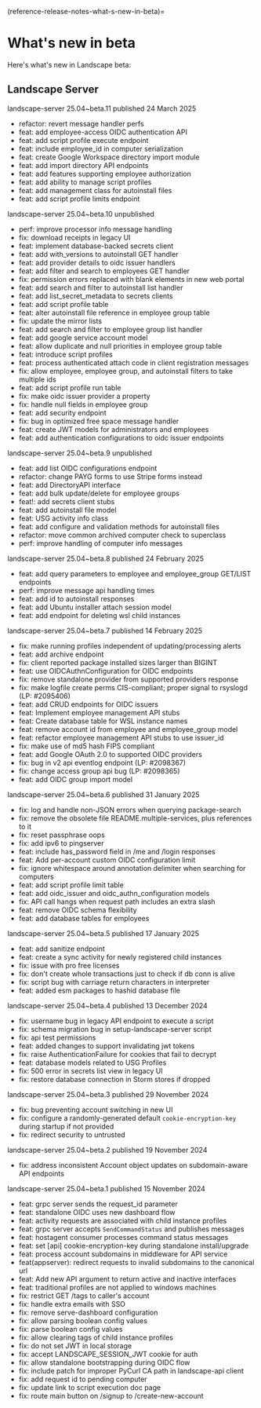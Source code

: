 (reference-release-notes-what-s-new-in-beta)=
# What's new in beta

Here's what's new in Landscape beta:

## Landscape Server

landscape-server 25.04~beta.11 published 24 March 2025

  * refactor: revert message handler perfs
  * feat: add employee-access OIDC authentication API
  * feat: add script profile execute endpoint
  * feat: include employee_id in computer serialization
  * feat: create Google Workspace directory import module
  * feat: add import directory API endpoints
  * feat: add features supporting employee authorization
  * feat: add ability to manage script profiles
  * feat: add management class for autoinstall files
  * feat: add script profile limits endpoint

landscape-server 25.04~beta.10 unpublished

  * perf: improve processor info message handling
  * fix: download receipts in legacy UI
  * feat: implement database-backed secrets client
  * feat: add with_versions to autoinstall GET handler
  * feat: add provider details to oidc issuer handlers
  * feat: add filter and search to employees GET handler
  * fix: permission errors replaced with blank elements in new web portal
  * feat: add search and filter to autoinstall list handler
  * feat: add list_secret_metadata to secrets clients
  * feat: add script profile table
  * feat: alter autoinstall file reference in employee group table
  * fix: update the mirror lists
  * feat: add search and filter to employee group list handler
  * feat: add google service account model
  * feat: allow duplicate and null priorities in employee group table
  * feat: introduce script profiles
  * feat: process authenticated attach code in client registration messages
  * fix: allow employee, employee group, and autoinstall filters to take multiple ids
  * feat: add script profile run table
  * fix: make oidc issuer provider a property
  * fix: handle null fields in employee group
  * feat: add security endpoint
  * fix: bug in optimized free space message handler
  * feat: create JWT models for administrators and employees
  * feat: add authentication configurations to oidc issuer endpoints

landscape-server 25.04~beta.9 unpublished

  * feat: add list OIDC configurations endpoint
  * refactor: change PAYG forms to use Stripe forms instead
  * feat: add DirectoryAPI interface
  * feat: add bulk update/delete for employee groups
  * feat!: add secrets client stubs
  * feat: add autoinstall file model
  * feat: USG activity info class
  * feat: add configure and validation methods for autoinstall files
  * refactor: move common archived computer check to superclass
  * perf: improve handling of computer info messages

landscape-server 25.04~beta.8 published 24 February 2025

* feat: add query parameters to employee and employee_group GET/LIST endpoints
* perf: improve message api handling times
* feat: add id to autoinstall responses
* feat: add Ubuntu installer attach session model
* feat: add endpoint for deleting wsl child instances

landscape-server 25.04~beta.7 published 14 February 2025

* fix: make running profiles independent of updating/processing alerts
* feat: add archive endpoint
* fix: client reported package installed sizes larger than BIGINT
* feat: use OIDCAuthnConfiguration for OIDC endpoints
* fix: remove standalone provider from supported providers response
* fix: make logfile create perms CIS-compliant; proper signal to rsyslogd (LP: #2095406)
* feat: add CRUD endpoints for OIDC issuers
* feat: Implement employee management API stubs
* feat: Create database table for WSL instance names
* feat: remove account id from employee and employee_group model
* feat: refactor employee management API stubs to use issuer_id
* fix: make use of md5 hash FIPS compliant
* feat: add Google OAuth 2.0 to supported OIDC providers
* fix: bug in v2 api eventlog endpoint (LP: #2098367)
* fix: change access group api bug (LP: #2098365)
* feat: add OIDC group import model

landscape-server 25.04~beta.6 published 31 January 2025

* fix: log and handle non-JSON errors when querying package-search
* fix: remove the obsolete file README.multiple-services, plus references to it
* fix: reset passphrase oops
* fix: add ipv6 to pingserver
* feat: include has_password field in /me and /login responses
* feat: Add per-account custom OIDC configuration limit
* fix: ignore whitespace around annotation delimiter when searching for computers
* feat: add script profile limit table
* feat: add oidc_issuer and oidc_authn_configuration models
* fix: API call hangs when request path includes an extra slash
* feat: remove OIDC schema flexibility
* feat: add database tables for employees

landscape-server 25.04~beta.5 published 17 January 2025

* feat: add sanitize endpoint
* feat: create a sync activity for newly registered child instances
* fix: issue with pro free licenses
* fix: don't create whole transactions just to check if db conn is alive
* fix: script bug with carriage return characters in interpreter
* feat: added esm packages to hashid database file

landscape-server 25.04~beta.4 published 13 December 2024

* fix: username bug in legacy API endpoint to execute a script
* fix: schema migration bug in setup-landscape-server script
* fix: api test permissions
* feat: added changes to support invalidating jwt tokens
* fix: raise AuthenticationFailure for cookies that fail to decrypt
* feat: database models related to USG Profiles
* fix: 500 error in secrets list view in legacy UI
* fix: restore database connection in Storm stores if dropped

landscape-server 25.04~beta.3 published 29 November 2024
  * fix: bug preventing account switching in new UI
  * fix: configure a randomly-generated default `cookie-encryption-key` during
    startup if not provided
  * fix: redirect security to untrusted

landscape-server 25.04~beta.2 published 19 November 2024
  * fix: address inconsistent Account object updates on subdomain-aware
    API endpoints

landscape-server 25.04~beta.1 published 15 November 2024
  * feat: grpc server sends the request_id parameter
  * feat: standalone OIDC uses new dashboard flow
  * feat: activity requests are associated with child instance profiles
  * feat: grpc server accepts `SendCommandStatus` and publishes messages
  * feat: hostagent consumer processes command status messages
  * feat: set [api] cookie-encryption-key during standalone install/upgrade
  * feat: process account subdomains in middleware for API service
  * feat(appserver): redirect requests to invalid subdomains to the canonical url
  * feat: Add new API argument to return active and inactive interfaces
  * feat: traditional profiles are not applied to windows machines
  * fix: restrict GET /tags to caller's account
  * fix: handle extra emails with SSO
  * fix: remove serve-dashboard configuration
  * fix: allow parsing boolean config values
  * fix: parse boolean config values
  * fix: allow clearing tags of child instance profiles
  * fix: do not set JWT in local storage
  * fix: accept LANDSCAPE_SESSION_JWT cookie for auth
  * fix: allow standalone bootstrapping during OIDC flow
  * fix: include patch for improper PyCurl CA path in landscape-api client
  * fix: add request id to pending computer
  * fix: update link to script execution doc page
  * fix: route main button on /signup to /create-new-account

